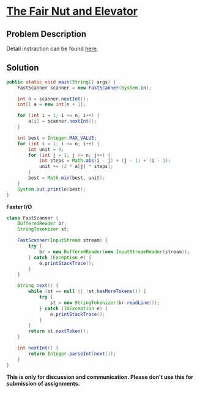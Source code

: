 # [The Fair Nut and Elevator][title]

## Problem Description

Detail instraction can be found [here][title].

## Solution

```java
public static void main(String[] args) {
    FastScanner scanner = new FastScanner(System.in);

    int n = scanner.nextInt();
    int[] a = new int[n + 1];

    for (int i = 1; i <= n; i++) {
        a[i] = scanner.nextInt();
    }

    int best = Integer.MAX_VALUE;
    for (int i = 1; i <= n; i++) {
        int unit = 0;
        for (int j = 1; j <= n; j++) {
            int steps = Math.abs(i - j) + (j - 1) + (i - 1);
            unit += (2 * a[j] * steps);
        }
        best = Math.min(best, unit);
    }
    System.out.println(best);
}
```

**Faster I/O**

```java
class FastScanner {
    BufferedReader br;
    StringTokenizer st;

    FastScanner(InputStream stream) {
        try {
            br = new BufferedReader(new InputStreamReader(stream));
        } catch (Exception e) {
            e.printStackTrace();
        }
    }

    String next() {
        while (st == null || !st.hasMoreTokens()) {
            try {
                st = new StringTokenizer(br.readLine());
            } catch (IOException e) {
                e.printStackTrace();
            }
        }
        return st.nextToken();
    }

    int nextInt() {
        return Integer.parseInt(next());
    }
}
```


**This is only for discussion and communication. Please don't use this for submission of assignments.**

[title]: https://codeforces.com/contest/1084/problem/A